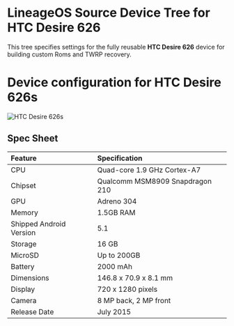# LineageOS Source Device Tree for HTC Desire 626

This tree specifies settings for the fully reusable <strong>HTC Desire 626</strong> device for building custom Roms and TWRP recovery.


# Device configuration for HTC Desire 626s
![HTC Desire 626s](http://cdn2.gsmarena.com/vv/pics/htc/htc-desire-626s-5.jpg "HTC Desire 626s")
## Spec Sheet

| Feature                 | Specification                     |
| :---------------------- | :-------------------------------- |
| CPU                     | Quad-core 1.9 GHz Cortex-A7       |
| Chipset                 | Qualcomm MSM8909 Snapdragon 210   |
| GPU                     | Adreno 304                        |
| Memory                  | 1.5GB RAM                         |
| Shipped Android Version | 5.1                               |
| Storage                 | 16 GB                              |
| MicroSD                 | Up to 200GB                       |
| Battery                 | 2000 mAh                          |
| Dimensions              | 146.8 x 70.9 x 8.1 mm             |
| Display                 | 720 x 1280 pixels                 |
| Camera                  | 8 MP back, 2 MP front             |
| Release Date            | July 2015                         |

